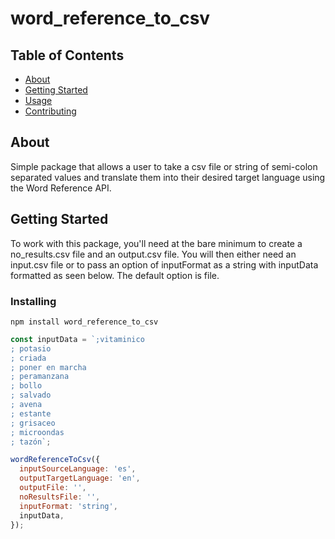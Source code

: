 # word_reference_to_csv

## Table of Contents

- [About](#about)
- [Getting Started](#getting_started)
- [Usage](#usage)
- [Contributing](../CONTRIBUTING.md)

## About <a name = "about"></a>

Simple package that allows a user to take a csv file or string of semi-colon separated values and translate them into their desired target language using the Word Reference API.

## Getting Started <a name = "getting_started"></a>

To work with this package, you'll need at the bare minimum to create a no_results.csv file and an output.csv file. You will then either need an input.csv file or to pass an option of inputFormat as a string with inputData formatted as seen below. The default option is file.


### Installing

```npm install word_reference_to_csv```

```js
const inputData = `;vitaminico
; potasio
; criada
; poner en marcha
; peramanzana
; bollo
; salvado
; avena
; estante
; grisaceo
; microondas
; tazón`;

wordReferenceToCsv({
  inputSourceLanguage: 'es',
  outputTargetLanguage: 'en',
  outputFile: '',
  noResultsFile: '',
  inputFormat: 'string',
  inputData,
});
```
